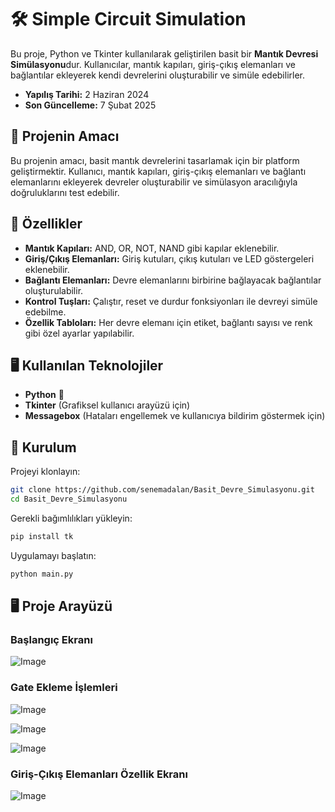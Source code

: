 # 🛠️ Simple Circuit Simulation

Bu proje, Python ve Tkinter kullanılarak geliştirilen basit bir **Mantık Devresi Simülasyonu**dur. Kullanıcılar, mantık kapıları, giriş-çıkış elemanları ve bağlantılar ekleyerek kendi devrelerini oluşturabilir ve simüle edebilirler.
- **Yapılış Tarihi:** 2 Haziran 2024  
- **Son Güncelleme:** 7 Şubat 2025  

## 🎯 Projenin Amacı
Bu projenin amacı, basit mantık devrelerini tasarlamak için bir platform geliştirmektir. Kullanıcı, mantık kapıları, giriş-çıkış elemanları ve bağlantı elemanlarını ekleyerek devreler oluşturabilir ve simülasyon aracılığıyla doğruluklarını test edebilir.

## 🚀 Özellikler
- **Mantık Kapıları:** AND, OR, NOT, NAND gibi kapılar eklenebilir.
- **Giriş/Çıkış Elemanları:** Giriş kutuları, çıkış kutuları ve LED göstergeleri eklenebilir.
- **Bağlantı Elemanları:** Devre elemanlarını birbirine bağlayacak bağlantılar oluşturulabilir.
- **Kontrol Tuşları:** Çalıştır, reset ve durdur fonksiyonları ile devreyi simüle edebilme.
- **Özellik Tabloları:** Her devre elemanı için etiket, bağlantı sayısı ve renk gibi özel ayarlar yapılabilir.

## 🖥️ Kullanılan Teknolojiler
- **Python** 🐍  
- **Tkinter** (Grafiksel kullanıcı arayüzü için)  
- **Messagebox** (Hataları engellemek ve kullanıcıya bildirim göstermek için)  

## 📌 Kurulum

Projeyi klonlayın:

```bash
git clone https://github.com/senemadalan/Basit_Devre_Simulasyonu.git
cd Basit_Devre_Simulasyonu
```

Gerekli bağımlılıkları yükleyin:

```bash
pip install tk
```

Uygulamayı başlatın:

```bash
python main.py
```

## 🖥️ Proje Arayüzü

### Başlangıç Ekranı
![Image](https://github.com/user-attachments/assets/bb7170fa-a7ec-4d19-ba8b-a85bc98df25b)

### Gate Ekleme İşlemleri
![Image](https://github.com/user-attachments/assets/c121af86-d480-4d6a-8576-b0b7e88dd98e)

![Image](https://github.com/user-attachments/assets/838421d4-fc09-4365-99f2-bb7616f568af)

![Image](https://github.com/user-attachments/assets/099cbb32-c829-44c0-9ecd-13bee0960ce0)

### Giriş-Çıkış Elemanları Özellik Ekranı
![Image](https://github.com/user-attachments/assets/da1f135f-add5-4539-8a65-5de6fb6179ef)

